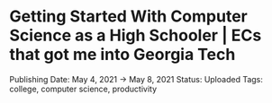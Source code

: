 # Getting Started With Computer Science as a High Schooler | ECs that got me into Georgia Tech

Publishing Date: May 4, 2021 → May 8, 2021
Status: Uploaded
Tags: college, computer science, productivity